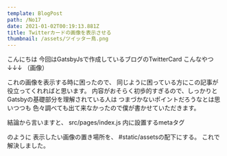 ```yaml
---
template: BlogPost
path: /No17
date: 2021-01-02T00:19:13.881Z
title: Twitterカードの画像を表示させる
thumbnail: /assets/ツイッター鳥.png
---
```

こんにちは
今回はGatsbyJsで作成しているブログのTwitterCard
こんなやつ↓↓↓
（画像）

これの画像を表示する時に困ったので、
同じように困っている方にこの記事が役立ってくれればと思います。
内容がおそらく初歩的すぎるので、しっかりとGatsbyの基礎部分を理解されている人は
つまづかないポイントだろうなとは思いつつも
色々調べても出て来なかったので僕が書かせていただきます。

結論から言いますと、
src/pages/index.js 内に設置するmetaタグ
 <meta property="og:image" content="https://{サイトのURL}/assets/{画像の名前}" />

のように
表示したい画像の置き場所を、
#static/assetsの配下にする。
これで解決しました。
